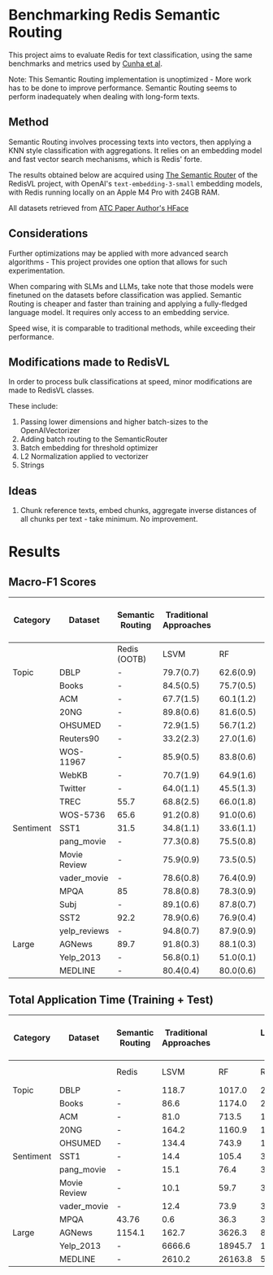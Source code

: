 # Benchmarking Redis Semantic Routing

This project aims to evaluate Redis for text classification, using the same benchmarks and metrics used by [Cunha et al](https://arxiv.org/pdf/2504.01930).

Note: This Semantic Routing implementation is unoptimized - More work has to be done to improve performance. Semantic Routing seems to perform inadequately when dealing with long-form texts.



## Method

Semantic Routing involves processing texts into vectors, then applying a KNN style classification with aggregations. It relies on an embedding model and fast vector search mechanisms, which is Redis' forte.

The results obtained below are acquired using [The Semantic Router](https://github.com/redis/redis-vl-python/tree/main/redisvl) of the RedisVL project, with OpenAI's `text-embedding-3-small` embedding models, with Redis running locally on an Apple M4 Pro with 24GB RAM.

All datasets retrieved from [ATC Paper Author's HFace](https://huggingface.co/waashk/datasets)

## Considerations

Further optimizations may be applied with more advanced search algorithms - This project provides one option that allows for such experimentation.

When comparing with SLMs and LLMs, take note that those models were finetuned on the datasets before classification was applied. Semantic Routing is cheaper and faster than training and applying a fully-fledged language model. It requires only access to an embedding service.

Speed wise, it is comparable to traditional methods, while exceeding their performance.

## Modifications made to RedisVL

In order to process bulk classifications at speed, minor modifications are made to RedisVL classes.

These include:
1. Passing lower dimensions and higher batch-sizes to the OpenAIVectorizer 
2. Adding batch routing to the SemanticRouter
3. Batch embedding for threshold optimizer 
4. L2 Normalization applied to vectorizer
5. Strings

## Ideas
1. Chunk reference texts, embed chunks, aggregate inverse distances of all chunks per text - take minimum. No improvement.

# Results

## Macro-F1 Scores
| Category  | Dataset      | **Semantic Routing** | **Traditional Approaches** |           | **Small Language Models (SLMs)** |           |           | **Large Language Models (LLMs)** |           |   |   |   |
| --------- | ------------ | -------------------- | -------------------------- | --------- | -------------------------------- | --------- | --------- | -------------------------------- | --------- | - | - | - |
|           |              | Redis (OOTB)         | LSVM                       | RF        | RoBERTa                          | XLNet     | LLaMa 3.1 | Mistral                          | DeepSeek  |   |   |   |
| Topic     | DBLP         | -                    | 79.7(0.7)                  | 62.6(0.9) | 81.4(0.5)                        | 81.4(0.6) | 87.8(0.4) | 86.7(0.5)                        | 86.5(0.5) |   |   |   |
|           | Books        | -                    | 84.5(0.5)                  | 75.7(0.5) | 87.2(0.6)                        | 87.3(0.4) | 93.0(0.3) | 92.6(0.4)                        | 92.2(0.5) |   |   |   |
|           | ACM          | -                    | 67.7(1.5)                  | 60.1(1.2) | 70.3(1.4)                        | 69.9(0.9) | 77.8(0.9) | 76.3(1.4)                        | 75.2(1.3) |   |   |   |
|           | 20NG         | -                    | 89.8(0.6)                  | 81.6(0.5) | 86.8(0.7)                        | 87.4(0.8) | 90.4(0.6) | 90.3(0.7)                        | 89.2(0.7) |   |   |   |
|           | OHSUMED      | -                    | 72.9(1.5)                  | 56.7(1.2) | 77.8(1.2)                        | 77.6(1.0) | 83.1(1.1) | 83.1(0.8)                        | 82.0(0.9) |   |   |   |
|           | Reuters90    | -                    | 33.2(2.3)                  | 27.0(1.6) | 41.9(2.2)                        | 41.3(2.6) | 41.5(2.6) | 41.5(2.4)                        | 41.7(2.7) |   |   |   |
|           | WOS-11967    | -                    | 85.9(0.5)                  | 83.8(0.6) | 86.8(0.4)                        | 87.0(0.7) | 89.9(0.4) | 89.1(0.7)                        | 89.6(0.7) |   |   |   |
|           | WebKB        | -                    | 70.7(1.9)                  | 64.9(1.6) | 83.0(2.0)                        | 81.9(2.5) | 87.3(1.5) | 86.0(1.3)                        | 85.7(1.8) |   |   |   |
|           | Twitter      | -                    | 64.0(1.1)                  | 45.5(1.3) | 78.4(1.8)                        | 76.4(2.1) | 78.6(1.6) | 79.3(2.4)                        | 78.4(1.8) |   |   |   |
|           | TREC         | 55.7                 | 68.8(2.5)                  | 66.0(1.8) | 95.5(0.5)                        | 94.3(1.1) | 96.1(0.8) | 96.0(0.8)                        | 96.1(0.6) |   |   |   |
|           | WOS-5736     | 65.6                 | 91.2(0.8)                  | 91.0(0.6) | 90.5(0.9)                        | 90.2(0.9) | 91.9(0.5) | 91.9(0.6)                        | 91.4(0.9) |   |   |   |
| Sentiment | SST1         | 31.5                 | 34.8(1.1)                  | 33.6(1.1) | 53.8(1.3)                        | 51.4(1.7) | 58.7(1.0) | 58.1(0.9)                        | 57.6(0.9) |   |   |   |
|           | pang_movie   | -                    | 77.3(0.8)                  | 75.5(0.8) | 89.0(0.4)                        | 88.2(0.6) | 93.6(0.4) | 93.6(0.4)                        | 92.9(0.2) |   |   |   |
|           | Movie Review | -                    | 75.9(0.9)                  | 73.5(0.5) | 89.0(0.7)                        | 86.4(3.3) | 92.0(4.0) | 93.8(0.5)                        | 92.8(0.4) |   |   |   |
|           | vader_movie  | -                    | 78.6(0.8)                  | 76.4(0.9) | 91.3(0.5)                        | 90.5(0.4) | 95.8(0.4) | 95.9(0.3)                        | 95.1(0.5) |   |   |   |
|           | MPQA         | 85                   | 78.8(0.8)                  | 78.3(0.9) | 90.2(0.8)                        | 88.6(0.5) | 91.5(0.5) | 91.4(0.4)                        | 91.1(0.4) |   |   |   |
|           | Subj         | -                    | 89.1(0.6)                  | 87.8(0.7) | 96.9(0.4)                        | 96.1(0.5) | 98.4(0.3) | 98.4(0.3)                        | 98.1(0.4) |   |   |   |
|           | SST2         | 92.2                 | 78.9(0.6)                  | 76.9(0.4) | 93.2(0.6)                        | 92.1(0.4) | 96.5(0.4) | 96.4(0.5)                        | 96.3(0.5) |   |   |   |
|           | yelp_reviews | -                    | 94.8(0.7)                  | 87.9(0.9) | 97.9(0.4)                        | 97.3(0.4) | 99.4(0.1) | 99.1(0.3)                        | 99.1(0.2) |   |   |   |
| Large     | AGNews       | 89.7                 | 91.8(0.3)                  | 88.1(0.3) | 94.2(0.2)                        | 94.0(0.1) | 95.7(0.2) | 95.0(0.1)                        | 95.6(0.3) |   |   |   |
|           | Yelp_2013    | -                    | 56.8(0.1)                  | 51.0(0.1) | 64.4(0.6)                        | 63.0(0.5) | 69.5(0.1) | 61.3(0.3)                        | 69.1(0.3) |   |   |   |
|           | MEDLINE      | -                    | 80.4(0.4)                  | 80.0(0.6) | 81.8(0.6)                        | 60.3(0.5) | 85.6(0.3) | 84.9(0.2)                        | 85.3(0.2) |   |   |   |



## Total Application Time (Training + Test)
| Category  | Dataset      | **Semantic Routing** | **Traditional Approaches** |         | **Small Language Models (SLMs)** |         |           | **Large Language Models (LLMs)** |          |   |   |   |
| --------- | ------------ | -------------------- | -------------------------- | ------- | -------------------------------- | ------- | --------- | -------------------------------- | -------- | - | - | - |
|           |              | Redis                | LSVM                       | RF      | RoBERTa                          | XLNet   | LLaMa 3.1 | Mistral                          | DeepSeek |   |   |   |
| Topic     | DBLP         | -                    | 118.7                      | 1017.0  | 2354.9                           | 3874.7  | 16893.5   | 17002.4                          | 16993.9  |   |   |   |
|           | Books        | -                    | 86.6                       | 1174.0  | 2075.1                           | 3150.0  | 14832.2   | 14822.0                          | 14883.9  |   |   |   |
|           | ACM          | -                    | 81.0                       | 713.5   | 1430.5                           | 2385.9  | 10964.2   | 10992.6                          | 11013.3  |   |   |   |
|           | 20NG         | -                    | 164.2                      | 1160.9  | 1305.9                           | 2034.9  | 8349.6    | 8372.5                           | 8380.4   |   |   |   |
|           | OHSUMED      | -                    | 134.4                      | 743.9   | 1306.0                           | 2040.9  | 8111.9    | 8123.5                           | 8144.0   |   |   |   |
| Sentiment | SST1         | -                    | 14.4                       | 105.4   | 386.7                            | 1585.4  | 5217.3    | 5230.9                           | 5246.9   |   |   |   |
|           | pang_movie   | -                    | 15.1                       | 76.4    | 320.5                            | 560.3   | 4693.5    | 4706.5                           | 4717.9   |   |   |   |
|           | Movie Review | -                    | 10.1                       | 59.7    | 316.5                            | 1352.2  | 4694.6    | 4706.8                           | 4718.0   |   |   |   |
|           | vader_movie  | -                    | 12.4                       | 73.9    | 319.0                            | 555.7   | 4656.7    | 4665.3                           | 4677.9   |   |   |   |
|           | MPQA         | 43.76                | 0.6                        | 36.3    | 318.0                            | 1072.5  | 4670.0    | 4673.1                           | 4683.7   |   |   |   |
| Large     | AGNews       | 1154.1               | 162.7                      | 3626.3  | 8464.0                           | 10243.6 | 51153.5   | 50981.5                          | 51184.6  |   |   |   |
|           | Yelp_2013    | -                    | 6666.6                     | 18945.7 | 18023.5                          | 31684.8 | 135039.3  | 134468.5                         | 130036.1 |   |   |   |
|           | MEDLINE      | -                    | 2610.2                     | 26163.8 | 57354.2                          | 99641.6 | 345407.9  | 344450.1                         | 345134.4 |   |   |   |

